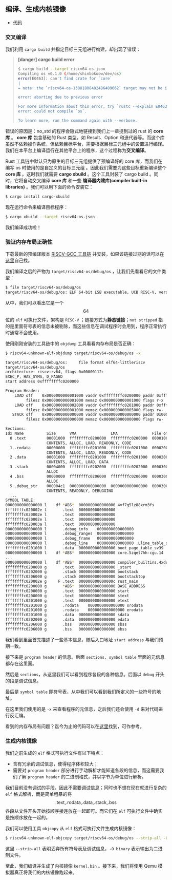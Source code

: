 ## 编译、生成内核镜像

* [代码](https://github.com/rcore-os/rCore_tutorial/tree/1ba5fd7a1d7fc8794583ca1588a262916a20d707)

### 交叉编译

我们利用 ``cargo build`` 并指定目标三元组进行构建，却出现了错误：

> **[danger] cargo build error**
>
> ```bash
> $ cargo build --target riscv64-os.json    
> Compiling os v0.1.0 (/home/shinbokuow/dev/os)
> error[E0463]: can't find crate for `core`
> |
> = note: the `riscv64-os-13881808482486489662` target may not be installed
> 
> error: aborting due to previous error
> 
> For more information about this error, try `rustc --explain E0463`.
> error: could not compile `os`.
> 
> To learn more, run the command again with --verbose.
> ```
>

错误的原因是：no_std 的程序会隐式地链接到我们上一章提到过的 rust 的 **core 库** 。 **core 库** 包含基础的 Rust 类型，如 Result、Option 和迭代器等。而这个库虽然不依赖操作系统，但依赖目标平台，需要根据目标三元组中的设置进行编译。我们在本平台上编译运行在其他平台上的程序，这个过程称为**交叉编译**。

Rust 工具链中默认只为原生的目标三元组提供了预编译好的 core 库，而我们在编写 os 时使用的是自定义的目标三元组 。因此我们需要为这些目标重新编译整个 **core 库** 。这时我们就需要 **cargo xbuild** 。这个工具封装了 cargo build 。同时，它将自动交叉编译 **core 库** 和一些 **编译器内建库(compiler built-in libraries)** 。我们可以用下面的命令安装它：

```bash
$ cargo install cargo-xbuild
```

现在运行命令来编译目标程序：

```bash
$ cargo xbuild --target riscv64-os.json
```

我们编译成功啦！

### 验证内存布局正确性

下载最新的预编译版本 [RISCV-GCC 工具链](https://static.dev.sifive.com/dev-tools/riscv64-unknown-elf-gcc-8.3.0-2019.08.0-x86_64-linux-ubuntu14.tar.gz) 并安装，如果该链接过期的话可以在[这里](https://www.sifive.com/boards#software)自己找。

我们编译之后的产物为 ``target/riscv64-os/debug/os`` ，让我们先看看它的文件类型：

```bash
$ file target/riscv64-os/debug/os
target/riscv64-os/debug/os: ELF 64-bit LSB executable, UCB RISC-V, version 1 (SYSV), statically linked, not stripped
```

从中，我们可以看出它是一个 $$64$$ 位的 ``elf`` 可执行文件，架构是 ``RISC-V`` ；链接方式为**静态链接**；``not stripped`` 指的是里面符号表的信息未被剔除，而这些信息在调试程序时会用到，程序正常执行时通常不会使用。

使用刚刚安装的工具链中的 ``objdump`` 工具看看内存布局是否正确：

```bash
$ riscv64-unknown-elf-objdump target/riscv64-os/debug/os -x

target/riscv64-os/debug/os:     file format elf64-littleriscv
target/riscv64-os/debug/os
architecture: riscv:rv64, flags 0x00000112:
EXEC_P, HAS_SYMS, D_PAGED
start address 0xffffffffc0200000

Program Header:
    LOAD off    0x0000000000001000 vaddr 0xffffffffc0200000 paddr 0xffffffffc0200000 align 2**12
         filesz 0x0000000000001000 memsz 0x0000000000001000 flags r-x
    LOAD off    0x0000000000002000 vaddr 0xffffffffc0201000 paddr 0xffffffffc0201000 align 2**12
         filesz 0x0000000000001000 memsz 0x0000000000005000 flags rw-
   STACK off    0x0000000000000000 vaddr 0x0000000000000000 paddr 0x0000000000000000 align 2**0
         filesz 0x0000000000000000 memsz 0x0000000000000000 flags rw-

Sections:
Idx Name          Size      VMA               LMA               File off  Algn
  0 .text         00001000  ffffffffc0200000  ffffffffc0200000  00001000  2**1
                  CONTENTS, ALLOC, LOAD, READONLY, CODE
  1 .rodata       00000000  ffffffffc0201000  ffffffffc0201000  00002000  2**0
                  CONTENTS, ALLOC, LOAD, READONLY, CODE
  2 .data         00001000  ffffffffc0201000  ffffffffc0201000  00002000  2**12
                  CONTENTS, ALLOC, LOAD, DATA
  3 .stack        00004000  ffffffffc0202000  ffffffffc0202000  00003000  2**12
                  ALLOC
  4 .bss          00000000  ffffffffc0206000  ffffffffc0206000  00003000  2**0
                  ALLOC
  5 .debug_str    000004c1  0000000000000000  0000000000000000  00003000  2**0
                  CONTENTS, READONLY, DEBUGGING
  ...
SYMBOL TABLE:
0000000000000000 l    df *ABS*	0000000000000000 4vf7g5lz88xrm3fs
ffffffffc020002e l       .text	0000000000000000 
ffffffffc020002e l       .text	0000000000000000 
ffffffffc020002e l       .text	0000000000000000 
ffffffffc020003a l       .text	0000000000000000 
0000000000000000 l       .debug_info	0000000000000000 
0000000000000000 l       .debug_ranges	0000000000000000 
0000000000000000 l       .debug_frame	0000000000000000 
0000000000000000 l       .debug_line	0000000000000000 .Lline_table_start0
ffffffffc0201000 l       .data	0000000000000000 boot_page_table_sv39
0000000000000000 l    df *ABS*	0000000000000000 core.5zqet7hh-cgu.14
...
0000000000000000 l    df *ABS*	0000000000000000 compiler_builtins.4xdua3jz-cgu.7
ffffffffc0200000 g       .text	0000000000000000 _start
ffffffffc0202000 g       .stack	0000000000000000 bootstack
ffffffffc0206000 g       .stack	0000000000000000 bootstacktop
ffffffffc020002e g     F .text	000000000000000c rust_main
ffffffffc0200000 g       *ABS*	0000000000000000 BASE_ADDRESS
ffffffffc0200000 g       .text	0000000000000000 start
ffffffffc0200000 g       .text	0000000000000000 stext
ffffffffc0201000 g       .text	0000000000000000 etext
ffffffffc0201000 g       .rodata	0000000000000000 srodata
ffffffffc0201000 g       .rodata	0000000000000000 erodata
ffffffffc0201000 g       .data	0000000000000000 sdata
ffffffffc0202000 g       .data	0000000000000000 edata
ffffffffc0206000 g       .bss	0000000000000000 sbss
ffffffffc0206000 g       .bss	0000000000000000 ebss
```

我们看到里面首先描述了一些基本信息，随后入口地址 ``start address`` 与我们预期一致。

接下来是 ``program header`` 的信息。后面 ``sections, symbol table`` 里面的元信息都存在这里面。

然后是 ``sections``，从这里我们可以看到程序各段的各种信息。后面以 ``debug`` 开头的段是调试信息。

最后是 ``symbol table`` 即符号表，从中我们可以看到我们所定义的一些符号的地址。

在这里我们使用的是 ``-x`` 来查看程序的元信息，之后我们还会使用 ``-d`` 来对代码进行反汇编。 

看到的内存布局有问题？迄今为止的代码可以在[这里](https://github.com/rcore-os/rCore_tutorial/tree/1ba5fd7a1d7fc8794583ca1588a262916a20d707)找到，可作参考。

### 生成内核镜像

我们之前生成的 ``elf`` 格式可执行文件有以下特点：

* 含有冗余的调试信息，使得程序体积较大；
* 需要对 ``program header`` 部分进行手动解析才能知道各段的信息，而这需要我们了解 ``program header`` 的二进制格式，并以字节为单位进行解析。

我们目前没有调试的手段，因此不需要调试信息；同时也不想在现在就进行复杂的 ``elf`` 格式解析，而是简单粗暴的将  $$\text{.text,.rodata,.data,.stack,.bss}$$ 各段从文件开头开始按顺序接连放在一起即可。而它们在 ``elf`` 可执行文件中确实是按顺序放在一起的。

我们可以使用工具 ``objcopy`` 从 ``elf`` 格式可执行文件生成内核镜像：

```bash
$ riscv64-unknown-elf-objcopy target/riscv64-os/debug/os --strip-all -O binary target/riscv64-os/debug/kernel.bin
```

这里 ``--strip-all`` 表明丢弃所有符号表及调试信息，``-O binary`` 表示输出为二进制文件。

至此，我们编译并生成了内核镜像 ``kernel.bin`` 。接下来，我们将使用 Qemu 模拟器真正将我们的内核镜像跑起来。
